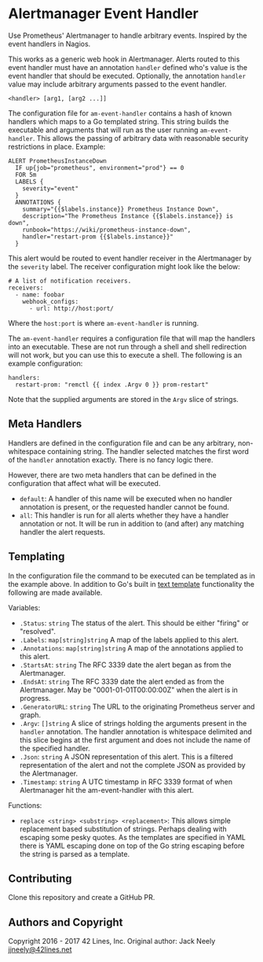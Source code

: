 Alertmanager Event Handler
==========================

Use Prometheus' Alertmanager to handle arbitrary events.  Inspired by the
event handlers in Nagios.

This works as a generic web hook in Alertmanager.  Alerts routed to this
event handler must have an annotation `handler` defined who's value is
the event handler that should be executed.  Optionally, the annotation
`handler` value may include arbitrary arguments passed to the event handler.

    <handler> [arg1, [arg2 ...]]

The configuration file for `am-event-handler` contains a hash of known
handlers which maps to a Go templated string.  This string builds the
executable and arguments that will run as the user running `am-event-handler`.
This allows the passing of arbitrary data with reasonable security restrictions
in place.  Example:

    ALERT PrometheusInstanceDown
      IF up{job="prometheus", environment="prod"} == 0
      FOR 5m
      LABELS {
        severity="event"
      }
      ANNOTATIONS {
        summary="{{$labels.instance}} Prometheus Instance Down",
        description="The Prometheus Instance {{$labels.instance}} is down",
        runbook="https://wiki/prometheus-instance-down",
        handler="restart-prom {{$labels.instance}}"
      }

This alert would be routed to event handler receiver in the Alertmanager
by the `severity` label.  The receiver configuration might look like the
below:

    # A list of notification receivers.
    receivers:
      - name: foobar
        webhook_configs:
          - url: http://host:port/

Where the `host:port` is where `am-event-handler` is running.

The `am-event-handler` requires a configuration file that will map the
handlers into an executable.  These are not run through a shell and shell
redirection will not work, but you can use this to execute a shell.  The
following is an example configuration:

    handlers:
      restart-prom: "remctl {{ index .Argv 0 }} prom-restart"

Note that the supplied arguments are stored in the `Argv` slice of strings.

Meta Handlers
-------------

Handlers are defined in the configuration file and can be any arbitrary,
non-whitespace containing string.  The handler selected matches the first
word of the `handler` annotation exactly.  There is no fancy logic there.

However, there are two meta handlers that can be defined in the configuration
that affect what will be executed.

* `default`: A handler of this name will be executed when no handler
  annotation is present, or the requested handler cannot be found.
* `all`: This handler is run for all alerts whether they have a handler
  annotation or not.  It will be run in addition to (and after) any
  matching handler the alert requests.

Templating
----------

In the configuration file the command to be executed can be templated as
in the example above.  In addition to Go's built in [text template][1]
functionality the following are made available.

Variables:

* `.Status`: `string` The status of the alert.  This should be either "firing"
  or "resolved".
* `.Labels`: `map[string]string`  A map of the labels applied to this alert.
* `.Annotations`: `map[string]string`  A map of the annotations applied to
  this alert.
* `.StartsAt`: `string` The RFC 3339 date the alert began as from the
  Alertmanager.
* `.EndsAt`: `string` The RFC 3339 date the alert ended as from the
  Alertmanager.  May be "0001-01-01T00:00:00Z" when the alert is in progress.
* `.GeneratorURL`: `string` The URL to the originating Prometheus server and
  graph.
* `.Argv`: `[]string` A slice of strings holding the arguments present in
  the `handler` annotation.  The handler annotation is whitespace delimited
  and this slice begins at the first argument and does not include the name
  of the specified handler.
* `.Json`: `string` A JSON representation of this alert.  This is a filtered
  representation of the alert and not the complete JSON as provided by the
  Alertmanager.
* `.Timestamp`: `string` A UTC timestamp in RFC 3339 format of when Alertmanager
  hit the am-event-handler with this alert.

Functions:

* `replace <string> <substring> <replacement>`:  This allows simple replacement
  based substitution of strings.  Perhaps dealing with escaping some pesky
  quotes.  As the templates are specified in YAML there is YAML escaping done
  on top of the Go string escaping before the string is parsed as a template.

Contributing
------------

Clone this repository and create a GitHub PR.

Authors and Copyright
---------------------

Copyright 2016 - 2017 42 Lines, Inc.  Original author: Jack Neely <jjneely@42lines.net>

[1]: https://golang.org/pkg/text/template/
